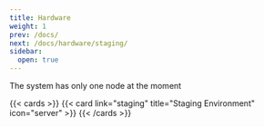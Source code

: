 ```yaml
---
title: Hardware
weight: 1
prev: /docs/
next: /docs/hardware/staging/
sidebar:
  open: true
---
```


The system has only one node at the moment

{{< cards >}} {{< card link="staging" title="Staging Environment" icon="server" >}} {{< /cards >}}
